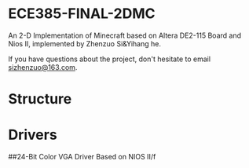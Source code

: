 # ECE385-FINAL-2DMC
An 2-D Implementation of Minecraft based on Altera DE2-115 Board and Nios II, implemented by Zhenzuo Si&Yihang he.

If you have questions about the project, don't hesitate to email sizhenzuo@163.com.

# Structure

# Drivers
##24-Bit Color VGA Driver Based on NIOS II/f


